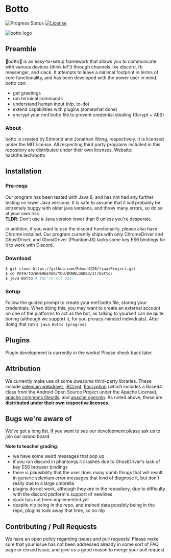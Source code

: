 # Botto
![Progress Status](https://img.shields.io/badge/Progress-in--dev-brightgreen.svg)
[![License](https://img.shields.io/packagist/l/doctrine/orm.svg)](LICENSE.md)

![botto logo](https://cdn.rawgit.com/Edmond120/finalProject/jonathan/botto/botto.svg)
## Preamble
🤖botto🤖 is an easy-to-setup framework that allows you to communicate with various devices (think IoT!) through channels like discord, fb messenger, and slack. It attempts to leave a minimal footprint in terms of core functionality, and has been developed with the power user in mind. botto can:
- get greetings
- run terminal commands
- understand human input (nlp, to-do)
- extend capabilities with plugins (somewhat done)
- encrypt your mnf.botto file to prevent credential stealing (Bcrypt + AES)

### About
botto is created by Edmond and Jonathan Wong, respectively. It is licensed under the MIT license. All respecting third party programs included in this repository are distributed under their own licenses.
Website: hackthe.tech/botto

## Installation
### Pre-reqs
Our program has been tested with Java 8, and has not had any further testing on lower Java versions. It is safe to assume that it will probably be extremely buggy with older java versions, and throw many errors, so do so at your own risk.  
**TLDR**: Don't use a Java version lower than 8 unless you're desperate.  

In addition, if you want to use the discord functionality, please also have Chrome installed. Our program currently ships with only ChromeDriver and GhostDriver, and GhostDriver (PhantomJS) lacks some key ES6 bindings for it to work with Discord.
### Download
```bash
$ git clone https://github.com/Edmond120/finalProject.git
$ cd PATH/TO/WHEREEVER/YOU/DOWNLOADED/IT/botto/
$ java Botto # You're all set!
```
### Setup

Follow the guided prompt to create your mnf.botto file, storing your credentials. When doing this, you may want to create an external account on one of the platforms to act as the bot, as talking to yourself can be quite boring (although we support it, for you privacy-minded individuals). After doing that run
`$ java Botto [program]`

## Plugins

Plugin development is currently in the works! Please check back later.

## Attribution

We currently make use of some *awesome* third-party libraries. These include [selenium webdriver](https://github.com/SeleniumHQ/selenium), [jBCrypt](https://github.com/jeremyh/jBCrypt), [Encryption](https://github.com/simbiose/Encryption) (which includes a Base64 class from the Android Open Source Project under the Apache License), [apache commons fileutils](https://commons.apache.org/proper/commons-io/), and [apache opennlp](https://opennlp.apache.org/). As noted above, these are **distributed under their own respective licenses.**

## Bugs we're aware of
We've got a long list. If you want to see our development please ask us to join our *asana* board.

**Note to teacher grading**:
* we have some weird messages that pop up
* if you run discord in phantomjs it crashes due to GhostDriver's lack of key ES6 browser bindings
* there is plausibility that the user does many dumb things that will result in generic selenium error messages that kind of diagnose it, but don't really due to a large umbrella
* plugins do not work, although they *are* in the repository, due to difficulty with the discord platform's support of newlines
* slack has not been implemented yet
* despite nlp being in the repo, and trained data possibly being in the repo, plugins took away that time, so no nlp

## Contributing / Pull Requests

We have an open policy regarding issues and pull requests! Please make sure that your issue has not been addressed already in some sort of FAQ page or closed issue, and give us a good reason to merge your pull request.
